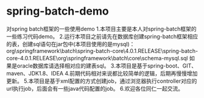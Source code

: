 # spring-batch-demo
对spring batch框架的一些使用demo
1.本项目主要是本人对spring-batch框架的一些练习代码demo。
2.运行本项目之前请先在数据库创建spring-batch框架相应的表，创建sql语句在jar包中(本项目使用的是mysql)：
    org\springframework\batch\spring-batch-core\4.0.1.RELEASE\spring-batch-core-4.0.1.RELEASE\org\springframework\batch\core\schema-mysql.sql
    如果是oracle数据库请选择相对应的建表sql。
3.本项目是基于spring-boot、GIT、maven、JDK1.8、IDEA
4.前期代码相对来说都比较简单的逻辑，后期再慢慢增加更新。
5.本项目是基于xml配置的方式创建job，通过浏览器执行controller对应的url执行job，后面会有一些java代码配置的job。
6.欢迎各位同仁一起交流。
